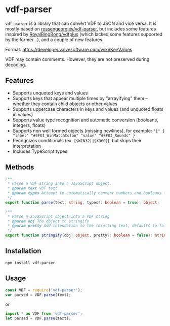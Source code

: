 # vdf-parser

`vdf-parser` is a library that can convert VDF to JSON and vice versa.
It is mostly based on [rossengeorgiev/vdf-parser](https://github.com/rossengeorgiev/vdf-parser), but includes some features inspired by [RoyalBingBong/vdfplus](https://github.com/RoyalBingBong/vdfplus) (which lacked some features supported by the former...), and a couple of new features.

Format: https://developer.valvesoftware.com/wiki/KeyValues

VDF may contain comments. However, they are not preserved during decoding.

## Features

- Supports unquoted keys and values
- Supports keys that appear multiple times by "arrayifying" them – whether they contain child objects or other values
- Supports uppercase characters in keys and values (and unquoted floats in values)
- Supports value type recognition and automatic conversion (booleans, integers, floats)
- Supports non well formed objects (missing newlines), for example: `"1" { "label" "#SFUI_WinMatchColon" "value" "#SFUI_Rounds" }`
- Recognizes conditionals (ex. `[$WIN32||$X360]`), but skips their interpretation
- Includes TypeScript types

## Methods

```ts
/**
 * Parse a VDF string into a JavaScript object.
 * @param text VDF text
 * @param types Attempt to automatically convert numbers and booleans to their correct types, defaults to true
 */
export function parse(text: string, types?: boolean = true): object;

/**
 * Parse a JavaScript object into a VDF string
 * @param obj The object to stringify
 * @param pretty Add intendation to the resulting text, defaults to false
 */
export function stringify(obj: object, pretty?: boolean = false): string;
```

## Installation

`npm install vdf-parser`

## Usage

```js
const VDF = require('vdf-parser');
var parsed = VDF.parse(text);
```

or

```js
import * as VDF from 'vdf-parser';
let parsed = VDF.parse(text);
```
